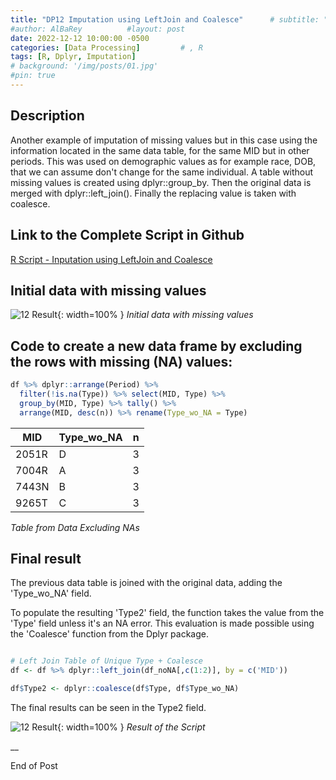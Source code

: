 ```yaml
---
title: "DP12 Imputation using LeftJoin and Coalesce"      # subtitle: "Description of R Scripts for data processing."
#author: AlBaRey          #layout: post
date: 2022-12-12 10:00:00 -0500
categories: [Data Processing]         # , R
tags: [R, Dplyr, Imputation]
# background: '/img/posts/01.jpg'
#pin: true
---
```



## Description

Another example of imputation of missing values but in this case using the information located in the same data table, for the same MID but in other periods. This was used on demographic values as for example race, DOB, that we can assume don't change for the same individual. A table without missing values is created using dplyr::group_by. Then the original data is merged with dplyr::left_join(). Finally the replacing value is taken with coalesce.


## Link to the Complete Script in Github
[R Script - Inputation using LeftJoin and Coalesce](https://github.com/albarey33/Data_Analysis_R/blob/main/12%20Inputation%20using%20LeftJoin%20and%20Coalesce.R)


## Initial data with missing values
![12 Result](/images/DataProcess/12_Initial_Data_with_Missing_info.PNG){: width=100% }
_Initial data with missing values_

## Code to create a new data frame by excluding the rows with missing (NA) values:
```R
df %>% dplyr::arrange(Period) %>% 
  filter(!is.na(Type)) %>% select(MID, Type) %>% 
  group_by(MID, Type) %>% tally() %>% 
  arrange(MID, desc(n)) %>% rename(Type_wo_NA = Type)
```

|  MID   | Type_wo_NA |  n  |
|--------|------------|-----|
| 2051R  | D          |  3  |
| 7004R  | A          |  3  |
| 7443N  | B          |  3  |
| 9265T  | C          |  3  |

_Table from Data Excluding NAs_

## Final result

The previous data table is joined with the original data, adding the 'Type_wo_NA' field.

To populate the resulting 'Type2' field, the function takes the value from the 'Type' field unless it's an NA error. This evaluation is made possible using the 'Coalesce' function from the Dplyr package.


```R

# Left Join Table of Unique Type + Coalesce
df <- df %>% dplyr::left_join(df_noNA[,c(1:2)], by = c('MID'))

df$Type2 <- dplyr::coalesce(df$Type, df$Type_wo_NA)

```

The final results can be seen in the Type2 field.

![12 Result](/images/DataProcess/12_Final_Result_Replacing_NA_values.PNG){: width=100% }
_Result of the Script_


__

End of Post
